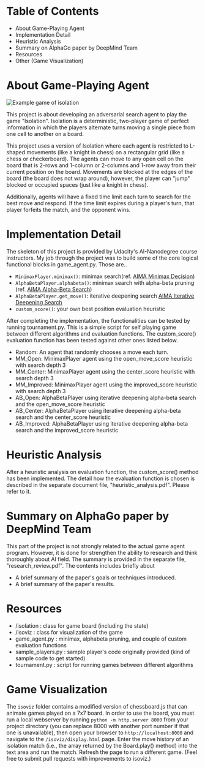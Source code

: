 # Table of Contents
* About Game-Playing Agent
* Implementation Detail
* Heuristic Analysis
* Summary on AlphaGo paper by DeepMind Team
* Resources
* Other (Game Visualization)

# About Game-Playing Agent

![Example game of isolation](viz.gif)

This project is about developing an adversarial search agent to play the game "Isolation".  Isolation is a deterministic, two-player game of perfect information in which the players alternate turns moving a single piece from one cell to another on a board. 

This project uses a version of Isolation where each agent is restricted to L-shaped movements (like a knight in chess) on a rectangular grid (like a chess or checkerboard).  The agents can move to any open cell on the board that is 2-rows and 1-column or 2-columns and 1-row away from their current position on the board. Movements are blocked at the edges of the board (the board does not wrap around), however, the player can "jump" blocked or occupied spaces (just like a knight in chess).

Additionally, agents will have a fixed time limit each turn to search for the best move and respond.  If the time limit expires during a player's turn, that player forfeits the match, and the opponent wins.

# Implementation Detail

The skeleton of this project is provided by Udacity's AI-Nanodegree course instructors. My job through the project was to build some of the core logical functional blocks in game_agent.py. Those are..

* `MinimaxPlayer.minimax()`: minimax search(ref. [AIMA Minimax Decision](https://github.com/aimacode/aima-pseudocode/blob/master/md/Minimax-Decision.md))
* `AlphaBetaPlayer.alphabeta()`: minimax search with alpha-beta pruning (ref. [AIMA Alpha-Beta Search](https://github.com/aimacode/aima-pseudocode/blob/master/md/Alpha-Beta-Search.md))
* `AlphaBetaPlayer.get_move()`: iterative deepening search [AIMA Iterative Deepening Search](https://github.com/aimacode/aima-pseudocode/blob/master/md/Iterative-Deepening-Search.md)
* `custom_score()`: your own best position evaluation heuristic

After completing the implementation, the functionalities can be tested by running tournament.py. This is a simple script for self playing game between different algorithms and evaluation functions. The custom_score() evaluation function has been tested against other ones listed below.

- Random: An agent that randomly chooses a move each turn.
- MM_Open: MinimaxPlayer agent using the open_move_score heuristic with search depth 3
- MM_Center: MinimaxPlayer agent using the center_score heuristic with search depth 3
- MM_Improved: MinimaxPlayer agent using the improved_score heuristic with search depth 3
- AB_Open: AlphaBetaPlayer using iterative deepening alpha-beta search and the open_move_score heuristic
- AB_Center: AlphaBetaPlayer using iterative deepening alpha-beta search and the center_score heuristic
- AB_Improved: AlphaBetaPlayer using iterative deepening alpha-beta search and the improved_score heuristic

# Heuristic Analysis

After a heuristic analysis on evaluation function, the custom_score() method has been implemented. The detail how the evaluation function is chosen is described in the separate document file, "heuristic_analysis.pdf". Please refer to it.

# Summary on AlphaGo paper by DeepMind Team

This part of the project is not strongly related to the actual game agent program. However, it is done for strengthen the ability to research and think thoroughly about AI field. The summary is provided in the separate file, "research_review.pdf". The contents includes briefly about

* A brief summary of the paper's goals or techniques introduced.
* A brief summary of the paper's results.

# Resources

* /isolation : class for game board (including the state)
* /isoviz : class for visualization of the game
* game_agent.py : minimax, alphabeta pruning, and couple of custom evaluation functions
* sample_players.py : sample player's code originally provided (kind of sample code to get started)
* tournament.py : script for running games between different algorithms

# Game Visualization

The `isoviz` folder contains a modified version of chessboard.js that can animate games played on a 7x7 board.  In order to use the board, you must run a local webserver by running `python -m http.server 8000` from your project directory (you can replace 8000 with another port number if that one is unavailable), then open your browser to `http://localhost:8000` and navigate to the `/isoviz/display.html` page.  Enter the move history of an isolation match (i.e., the array returned by the Board.play() method) into the text area and run the match.  Refresh the page to run a different game.  (Feel free to submit pull requests with improvements to isoviz.)
